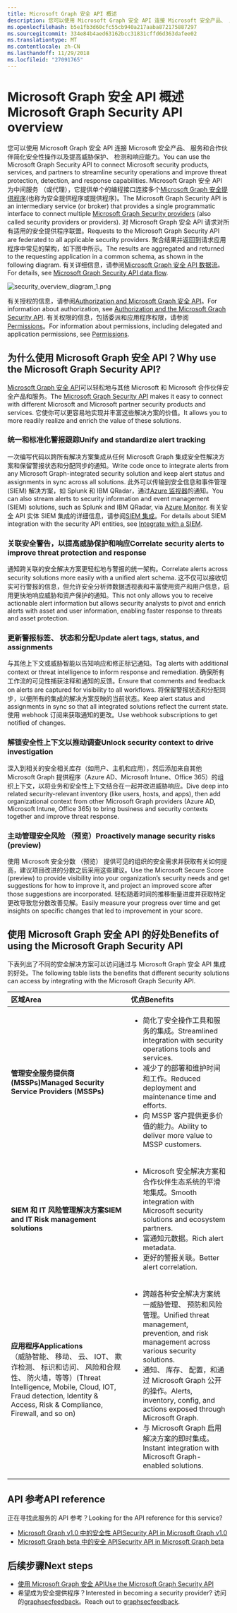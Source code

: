 ```yaml
---
title: Microsoft Graph 安全 API 概述
description: 您可以使用 Microsoft Graph 安全 API 连接 Microsoft 安全产品、 服务和合作伙伴简化安全性操作以及提高威胁保护、 检测和响应能力。 Microsoft Graph 安全 API 为中间服务 （或代理），它提供单个的编程接口连接多个 Microsoft Graph 安全提供程序 (也称为安全提供程序或提供程序)。 对 Microsoft Graph 安全 API 请求对所有适用的安全提供程序联盟。 聚合结果并返回到请求应用程序中常见的架构，如下图中所示。 有关详细信息，请参阅 Microsoft Graph 安全 API 数据流。
ms.openlocfilehash: b5e1fb3d60cfc55cb940a217aaba872175887297
ms.sourcegitcommit: 334e84b4aed63162bcc31831cffd6d363dafee02
ms.translationtype: MT
ms.contentlocale: zh-CN
ms.lasthandoff: 11/29/2018
ms.locfileid: "27091765"
---
```

# <a name="microsoft-graph-security-api-overview"></a><span data-ttu-id="25949-107">Microsoft Graph 安全 API 概述</span><span class="sxs-lookup"><span data-stu-id="25949-107">Microsoft Graph Security API overview</span></span>

<span data-ttu-id="25949-108">您可以使用 Microsoft Graph 安全 API 连接 Microsoft 安全产品、 服务和合作伙伴简化安全性操作以及提高威胁保护、 检测和响应能力。</span><span class="sxs-lookup"><span data-stu-id="25949-108">You can use the Microsoft Graph Security API to connect Microsoft security products, services, and partners to streamline security operations and improve threat protection, detection, and response capabilities.</span></span> <span data-ttu-id="25949-109">Microsoft Graph 安全 API 为中间服务 （或代理），它提供单个的编程接口连接多个[Microsoft Graph 安全提供程序](/graph/api/resources/securityvendorinformation?view=graph-rest-1.0)(也称为安全提供程序或提供程序)。</span><span class="sxs-lookup"><span data-stu-id="25949-109">The Microsoft Graph Security API is an intermediary service (or broker) that provides a single programmatic interface to connect multiple [Microsoft Graph Security providers](/graph/api/resources/securityvendorinformation?view=graph-rest-1.0) (also called security providers or providers).</span></span> <span data-ttu-id="25949-110">对 Microsoft Graph 安全 API 请求对所有适用的安全提供程序联盟。</span><span class="sxs-lookup"><span data-stu-id="25949-110">Requests to the Microsoft Graph Security API are federated to all applicable security providers.</span></span> <span data-ttu-id="25949-111">聚合结果并返回到请求应用程序中常见的架构，如下图中所示。</span><span class="sxs-lookup"><span data-stu-id="25949-111">The results are aggregated and returned to the requesting application in a common schema, as shown in the following diagram.</span></span> <span data-ttu-id="25949-112">有关详细信息，请参阅[Microsoft Graph 安全 API 数据流](security-dataflow.md)。</span><span class="sxs-lookup"><span data-stu-id="25949-112">For details, see [Microsoft Graph Security API data flow](security-dataflow.md).</span></span>

![security_overview_diagram_1.png](./images/security-overview-diagram-1.png)

<span data-ttu-id="25949-114">有关授权的信息，请参阅[Authorization and Microsoft Graph 安全 API](security-authorization.md)。</span><span class="sxs-lookup"><span data-stu-id="25949-114">For information about authorization, see [Authorization and the Microsoft Graph Security API](security-authorization.md).</span></span> <span data-ttu-id="25949-115">有关权限的信息，包括委派和应用程序权限，请参阅[Permissions](permissions-reference.md#security-permissions)。</span><span class="sxs-lookup"><span data-stu-id="25949-115">For information about permissions, including delegated and application permissions, see [Permissions](permissions-reference.md#security-permissions).</span></span>

## <a name="why-use-the-microsoft-graph-security-api"></a><span data-ttu-id="25949-116">为什么使用 Microsoft Graph 安全 API？</span><span class="sxs-lookup"><span data-stu-id="25949-116">Why use the Microsoft Graph Security API?</span></span>

<span data-ttu-id="25949-117">[Microsoft Graph 安全 API](/graph/api/resources/security-api-overview?view=graph-rest-1.0)可以轻松地与其他 Microsoft 和 Microsoft 合作伙伴安全产品和服务。</span><span class="sxs-lookup"><span data-stu-id="25949-117">The [Microsoft Graph Security API](/graph/api/resources/security-api-overview?view=graph-rest-1.0) makes it easy to connect with different Microsoft and Microsoft partner security products and services.</span></span> <span data-ttu-id="25949-118">它使你可以更容易地实现并丰富这些解决方案的价值。</span><span class="sxs-lookup"><span data-stu-id="25949-118">It allows you to more readily realize and enrich the value of these solutions.</span></span>

### <a name="unify-and-standardize-alert-tracking"></a><span data-ttu-id="25949-119">统一和标准化警报跟踪</span><span class="sxs-lookup"><span data-stu-id="25949-119">Unify and standardize alert tracking</span></span>

<span data-ttu-id="25949-120">一次编写代码以跨所有解决方案集成从任何 Microsoft Graph 集成安全性解决方案和保留警报状态和分配同步的通知。</span><span class="sxs-lookup"><span data-stu-id="25949-120">Write code once to integrate alerts from any Microsoft Graph-integrated security solution and keep alert status and assignments in sync across all solutions.</span></span> <span data-ttu-id="25949-121">此外可以传输到安全信息和事件管理 (SIEM) 解决方案，如 Splunk 和 IBM QRadar，通过[Azure 监视器](https://docs.microsoft.com/en-us/azure/monitoring-and-diagnostics/monitor-stream-monitoring-data-event-hubs#what-can-i-do-with-the-monitoring-data-being-sent-to-my-event-hub)的通知。</span><span class="sxs-lookup"><span data-stu-id="25949-121">You can also stream alerts to security information and event management (SIEM) solutions, such as Splunk and IBM QRadar, via [Azure Monitor](https://docs.microsoft.com/en-us/azure/monitoring-and-diagnostics/monitor-stream-monitoring-data-event-hubs#what-can-i-do-with-the-monitoring-data-being-sent-to-my-event-hub).</span></span> <span data-ttu-id="25949-122">有关安全 API 实体 SIEM 集成的详细信息，请参阅[SIEM 集成](security-siemintegration.md)。</span><span class="sxs-lookup"><span data-stu-id="25949-122">For details about SIEM integration with the security API entities, see [Integrate with a SIEM](security-siemintegration.md).</span></span>

### <a name="correlate-security-alerts-to-improve-threat-protection-and-response"></a><span data-ttu-id="25949-123">关联安全警告，以提高威胁保护和响应</span><span class="sxs-lookup"><span data-stu-id="25949-123">Correlate security alerts to improve threat protection and response</span></span>

<span data-ttu-id="25949-124">通知跨关联的安全解决方案更轻松地与警报的统一架构。</span><span class="sxs-lookup"><span data-stu-id="25949-124">Correlate alerts across security solutions more easily with a unified alert schema.</span></span> <span data-ttu-id="25949-125">这不仅可以接收切实可行警报的信息，但允许安全分析师数据透视表和丰富使用资产和用户信息，启用更快地响应威胁和资产保护的通知。</span><span class="sxs-lookup"><span data-stu-id="25949-125">This not only allows you to receive actionable alert information but allows security analysts to pivot and enrich alerts with asset and user information, enabling faster response to threats and asset protection.</span></span>  

### <a name="update-alert-tags-status-and-assignments"></a><span data-ttu-id="25949-126">更新警报标签、 状态和分配</span><span class="sxs-lookup"><span data-stu-id="25949-126">Update alert tags, status, and assignments</span></span>

<span data-ttu-id="25949-127">与其他上下文或威胁智能以告知响应和修正标记通知。</span><span class="sxs-lookup"><span data-stu-id="25949-127">Tag alerts with additional context or threat intelligence to inform response and remediation.</span></span> <span data-ttu-id="25949-128">确保所有工作流的可见性捕获注释和通知的反馈。</span><span class="sxs-lookup"><span data-stu-id="25949-128">Ensure that comments and feedback on alerts are captured for visibility to all workflows.</span></span> <span data-ttu-id="25949-129">将保留警报状态和分配同步，以便所有的集成的解决方案反映的当前状态。</span><span class="sxs-lookup"><span data-stu-id="25949-129">Keep alert status and assignments in sync so that all integrated solutions reflect the current state.</span></span> <span data-ttu-id="25949-130">使用 webhook 订阅来获取通知的更改。</span><span class="sxs-lookup"><span data-stu-id="25949-130">Use webhook subscriptions to get notified of changes.</span></span>  

### <a name="unlock-security-context-to-drive-investigation"></a><span data-ttu-id="25949-131">解锁安全性上下文以推动调查</span><span class="sxs-lookup"><span data-stu-id="25949-131">Unlock security context to drive investigation</span></span>

<span data-ttu-id="25949-132">深入到相关的安全相关库存（如用户、主机和应用），然后添加来自其他 Microsoft Graph 提供程序（Azure AD、Microsoft Intune、Office 365）的组织上下文，以将业务和安全性上下文结合在一起并改进威胁响应。</span><span class="sxs-lookup"><span data-stu-id="25949-132">Dive deep into related security-relevant inventory (like users, hosts, and apps), then add organizational context from other Microsoft Graph providers (Azure AD, Microsoft Intune, Office 365) to bring business and security contexts together and improve threat response.</span></span>

### <a name="proactively-manage-security-risks-preview"></a><span data-ttu-id="25949-133">主动管理安全风险 （预览）</span><span class="sxs-lookup"><span data-stu-id="25949-133">Proactively manage security risks (preview)</span></span>

<span data-ttu-id="25949-134">使用 Microsoft 安全分数 （预览） 提供可见的组织的安全需求并获取有关如何提高，建议项目改进的分数之后采用这些建议。</span><span class="sxs-lookup"><span data-stu-id="25949-134">Use the Microsoft Secure Score (preview) to provide visibility into your organization’s security needs and get suggestions for how to improve it, and project an improved score after those suggestions are incorporated.</span></span> <span data-ttu-id="25949-135">轻松随着时间的推移衡量进度并获取特定更改导致您分数改善见解。</span><span class="sxs-lookup"><span data-stu-id="25949-135">Easily measure your progress over time and get insights on specific changes that led to improvement in your score.</span></span>

## <a name="benefits-of-using-the-microsoft-graph-security-api"></a><span data-ttu-id="25949-136">使用 Microsoft Graph 安全 API 的好处</span><span class="sxs-lookup"><span data-stu-id="25949-136">Benefits of using the Microsoft Graph Security API</span></span>

<span data-ttu-id="25949-137">下表列出了不同的安全解决方案可以访问通过与 Microsoft Graph 安全 API 集成的好处。</span><span class="sxs-lookup"><span data-stu-id="25949-137">The following table lists the benefits that different security solutions can access by integrating with the Microsoft Graph Security API.</span></span>  

|<span data-ttu-id="25949-138">**区域**</span><span class="sxs-lookup"><span data-stu-id="25949-138">**Area**</span></span>     | <span data-ttu-id="25949-139">**优点**</span><span class="sxs-lookup"><span data-stu-id="25949-139">**Benefits**</span></span>|
|:---------------|:---------|
|<span data-ttu-id="25949-140">**管理安全服务提供商 (MSSPs)**</span><span class="sxs-lookup"><span data-stu-id="25949-140">**Managed Security Service Providers (MSSPs)**</span></span>|<ul><li><span data-ttu-id="25949-141">简化了安全操作工具和服务的集成。</span><span class="sxs-lookup"><span data-stu-id="25949-141">Streamlined integration with security operations tools and services.</span></span></li> <li><span data-ttu-id="25949-142">减少了的部署和维护时间和工作。</span><span class="sxs-lookup"><span data-stu-id="25949-142">Reduced deployment and maintenance time and efforts.</span></span></li> <li><span data-ttu-id="25949-143">向 MSSP 客户提供更多价值的能力。</span><span class="sxs-lookup"><span data-stu-id="25949-143">Ability to deliver more value to MSSP customers.</span></span></li></ul>|
|<span data-ttu-id="25949-144">**SIEM 和 IT 风险管理解决方案**</span><span class="sxs-lookup"><span data-stu-id="25949-144">**SIEM and IT Risk management solutions**</span></span>|<ul><li><span data-ttu-id="25949-145">Microsoft 安全解决方案和合作伙伴生态系统的平滑地集成。</span><span class="sxs-lookup"><span data-stu-id="25949-145">Smooth integration with Microsoft security solutions and ecosystem partners.</span></span></li> <li><span data-ttu-id="25949-146">富通知元数据。</span><span class="sxs-lookup"><span data-stu-id="25949-146">Rich alert metadata.</span></span></li> <li><span data-ttu-id="25949-147">更好的警报关联。</span><span class="sxs-lookup"><span data-stu-id="25949-147">Better alert correlation.</span></span></li></ul>|
|<span data-ttu-id="25949-148">**应用程序**</span><span class="sxs-lookup"><span data-stu-id="25949-148">**Applications**</span></span> <br><span data-ttu-id="25949-149">（威胁智能、 移动、 云、 IOT、 欺诈检测、 标识和访问、 风险和合规性、 防火墙，等等）</span><span class="sxs-lookup"><span data-stu-id="25949-149">(Threat Intelligence, Mobile, Cloud, IOT, Fraud detection, Identity & Access, Risk & Compliance, Firewall, and so on)</span></span>|<ul><li><span data-ttu-id="25949-150">跨越各种安全解决方案统一威胁管理、 预防和风险管理。</span><span class="sxs-lookup"><span data-stu-id="25949-150">Unified threat management, prevention, and risk management across various security solutions.</span></span></li> <li><span data-ttu-id="25949-151">通知、 库存、 配置，和通过 Microsoft Graph 公开的操作。</span><span class="sxs-lookup"><span data-stu-id="25949-151">Alerts, inventory, config, and actions exposed through Microsoft Graph.</span></span></li> <li><span data-ttu-id="25949-152">与 Microsoft Graph 启用解决方案的即时集成。</span><span class="sxs-lookup"><span data-stu-id="25949-152">Instant integration with Microsoft Graph-enabled solutions.</span></span></li></ul>|

## <a name="api-reference"></a><span data-ttu-id="25949-153">API 参考</span><span class="sxs-lookup"><span data-stu-id="25949-153">API reference</span></span>
<span data-ttu-id="25949-154">正在寻找此服务的 API 参考？</span><span class="sxs-lookup"><span data-stu-id="25949-154">Looking for the API reference for this service?</span></span>

- [<span data-ttu-id="25949-155">Microsoft Graph v1.0 中的安全性 API</span><span class="sxs-lookup"><span data-stu-id="25949-155">Security API in Microsoft Graph v1.0</span></span>](/graph/api/resources/security-api-overview?view=graph-rest-1.0)
- [<span data-ttu-id="25949-156">Microsoft Graph beta 中的安全 API</span><span class="sxs-lookup"><span data-stu-id="25949-156">Security API in Microsoft Graph beta</span></span>](/graph/api/resources/security-api-overview?view=graph-rest-beta)

## <a name="next-steps"></a><span data-ttu-id="25949-157">后续步骤</span><span class="sxs-lookup"><span data-stu-id="25949-157">Next steps</span></span>

- [<span data-ttu-id="25949-158">使用 Microsoft Graph 安全 API</span><span class="sxs-lookup"><span data-stu-id="25949-158">Use the Microsoft Graph Security API</span></span>](/graph/api/resources/security-api-overview?view=graph-rest-1.0)
- <span data-ttu-id="25949-159">希望成为安全提供程序？</span><span class="sxs-lookup"><span data-stu-id="25949-159">Interested in becoming a security provider?</span></span> <span data-ttu-id="25949-160">访问的[graphsecfeedback](mailto:graphsecfeedback@microsoft.com)。</span><span class="sxs-lookup"><span data-stu-id="25949-160">Reach out to [graphsecfeedback](mailto:graphsecfeedback@microsoft.com).</span></span>
